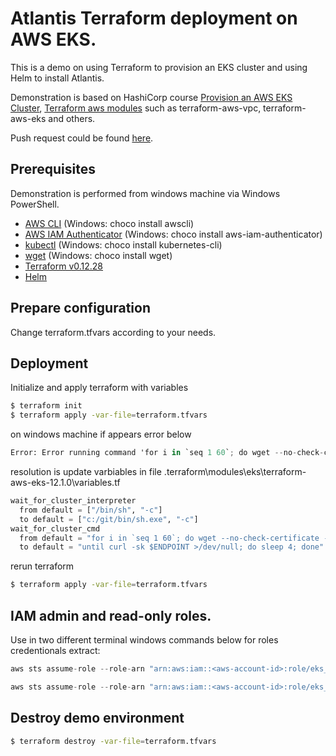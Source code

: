 # Atlantis Terraform deployment on AWS EKS.

This is a demo on using Terraform to provision an EKS cluster and using Helm to install Atlantis. 

Demonstration is based on HashiCorp course [Provision an AWS EKS Cluster](https://learn.hashicorp.com/terraform/kubernetes/provision-eks-cluster), [Terraform aws modules](https://github.com/terraform-aws-modules) such as terraform-aws-vpc, terraform-aws-eks and others.

Push request could be found [here](https://github.com/HenrikasRamonas/atlantis-test).

## Prerequisites
Demonstration is performed from windows machine via Windows PowerShell.

- [AWS CLI](https://aws.amazon.com/cli/) (Windows: choco install awscli)
- [AWS IAM Authenticator](https://docs.aws.amazon.com/eks/latest/userguide/install-aws-iam-authenticator.html) (Windows: choco install aws-iam-authenticator)
- [kubectl](https://kubernetes.io/docs/tasks/tools/install-kubectl/) (Windows: choco install kubernetes-cli)
- [wget](https://www.gnu.org/software/wget/) (Windows: choco install wget)
- [Terraform v0.12.28](https://www.terraform.io/)
- [Helm](https://github.com/helm/helm/releases)

## Prepare configuration
Change terraform.tfvars according to your needs.

## Deployment
Initialize and apply terraform with variables
```bash 
$ terraform init
$ terraform apply -var-file=terraform.tfvars
```

on windows machine if appears error below
```terraform
Error: Error running command 'for i in `seq 1 60`; do wget --no-check-certificate -O - -q $ENDPOINT/healthz >/dev/null && exit 0 || true; sleep 5; done; echo TIMEOUT && exit 1': exec: "/bin/sh": file does not exist. Output:
```
resolution is update varbiables in file .terraform\modules\eks\terraform-aws-eks-12.1.0\variables.tf 
```terraform
wait_for_cluster_interpreter 
  from default = ["/bin/sh", "-c"] 
  to default = ["c:/git/bin/sh.exe", "-c"]
wait_for_cluster_cmd 
  from default = "for i in `seq 1 60`; do wget --no-check-certificate -O - -q $ENDPOINT/healthz >/dev/null && exit 0 || true; sleep 5; done; echo TIMEOUT && exit 1" 
  to default = "until curl -sk $ENDPOINT >/dev/null; do sleep 4; done"
```
rerun terraform 
```bash 
$ terraform apply -var-file=terraform.tfvars
```
## IAM admin and read-only roles.
Use in two different terminal windows commands below for roles credentionals extract:
```terraform
aws sts assume-role --role-arn "arn:aws:iam::<aws-account-id>:role/eks_admin" --role-session-name eks_admin_role

aws sts assume-role --role-arn "arn:aws:iam::<aws-account-id>:role/eks_readonly" --role-session-name eks_readonly_role
```

## Destroy demo environment
```bash 
$ terraform destroy -var-file=terraform.tfvars
```
